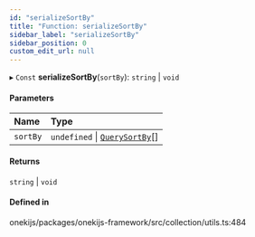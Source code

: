 ```yaml
---
id: "serializeSortBy"
title: "Function: serializeSortBy"
sidebar_label: "serializeSortBy"
sidebar_position: 0
custom_edit_url: null
---
```


▸ `Const` **serializeSortBy**(`sortBy`): `string` \| `void`

#### Parameters

| Name | Type |
| :------ | :------ |
| `sortBy` | `undefined` \| [`QuerySortBy`](../types/QuerySortBy.md)[] |

#### Returns

`string` \| `void`

#### Defined in

onekijs/packages/onekijs-framework/src/collection/utils.ts:484
